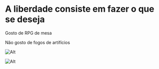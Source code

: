 # A liberdade consiste em fazer o que se deseja

Gosto de RPG de mesa

Não gosto de fogos de artifícios 

![Alt](https://img.odcdn.com.br/wp-content/uploads/2021/06/2-3.jpg)

![Alt](https://blog.coleco.com.br/wp-content/uploads/2023/05/op_m.jpg)
